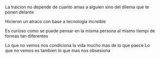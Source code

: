 La traicion no depende de cuanto amas a alguien sino del dilema que te ponen delante

Hicieron un atraco con base a tecnologia increible

Es curioso como se puede pensar en la misma persona al mismo tiempi de formas tan diferentes

Lo que no vemos nos condiciona la vida mucho mas de lo que paece
Lo que no vemos es tambien lo que mas nos obsesiona
